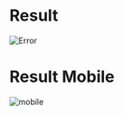 # Result
![Error](https://user-images.githubusercontent.com/72277295/181682201-9c61d5db-6564-4bdc-a6a7-88b70296841b.png)

# Result Mobile
![mobile](https://user-images.githubusercontent.com/72277295/181682192-565b37eb-db4f-4439-a075-aa819d02e106.png)
